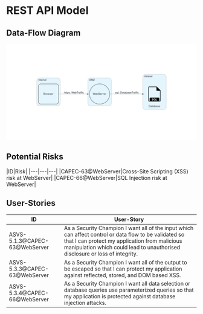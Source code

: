 # REST API Model
> 

## Data-Flow Diagram
![](dfd.png)

## Potential Risks
|ID|Risk|
|---|---|---|
|CAPEC-63@WebServer|Cross-Site Scripting (XSS) risk at WebServer|
|CAPEC-66@WebServer|SQL Injection risk at WebServer|


## User-Stories
|ID|User-Story|
|---|---|
|ASVS-5.1.3@CAPEC-63@WebServer|As a Security Champion I want all of the input which can affect control or data flow to be validated so that I can protect my application from malicious manipulation which could lead to unauthorised disclosure or loss of integrity.|
|ASVS-5.3.3@CAPEC-63@WebServer|As a Security Champion I want all of the output to be escaped so that I can protect my application against reflected, stored, and DOM based XSS.|
|ASVS-5.3.4@CAPEC-66@WebServer|As a Security Champion I want all data selection or database queries use parameterized queries so that my application is protected against database injection attacks.|
